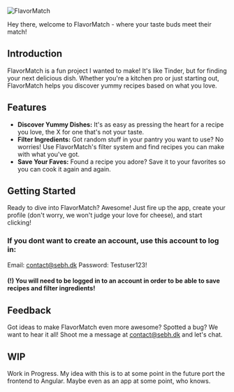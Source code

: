 ![FlavorMatch](https://github.com/sebhansen/FlavorMatch/assets/70775633/1ce95271-4f36-4e67-9193-a06209fdb884)



Hey there, welcome to FlavorMatch - where your taste buds meet their match!

## Introduction
FlavorMatch is a fun project I wanted to make! It's like Tinder, but for finding your next delicious dish. Whether you're a kitchen pro or just starting out, FlavorMatch helps you discover yummy recipes based on what you love.

## Features
- **Discover Yummy Dishes:** It's as easy as pressing the heart for a recipe you love, the X for one that's not your taste.
- **Filter Ingredients:** Got random stuff in your pantry you want to use? No worries! Use FlavorMatch's filter system and find recipes you can make with what you've got.
- **Save Your Faves:** Found a recipe you adore? Save it to your favorites so you can cook it again and again.

## Getting Started
Ready to dive into FlavorMatch? Awesome! Just fire up the app, create your profile (don't worry, we won't judge your love for cheese), and start clicking!
### If you dont want to create an account, use this account to log in:
Email: contact@sebh.dk
Password: Testuser123!
#### (!) You will need to be logged in to an account in order to be able to save recipes and filter ingredients!

## Feedback
Got ideas to make FlavorMatch even more awesome? Spotted a bug? We want to hear it all! Shoot me a message at contact@sebh.dk and let's chat.

## WIP
Work in Progress. My idea with this is to at some point in the future port the frontend to Angular. Maybe even as an app at some point, who knows.
